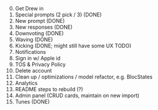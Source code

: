 0. Get Drew in
1. Special prompts (2 pick / 3) (DONE)
2. New prompt (DONE)
3. New responses (DONE)
4. Downvoting (DONE)
5. Waving (DONE)
6. Kicking (DONE; might still have some UX TODO)
7. Notifications
8. Sign in w/ Apple id
9. TOS & Privacy Policy
10. Delete account
11. Clean up / optimizations / model refactor, e.g. BlocStates
12. Analytics
13. README steps to rebuild (?)
14. Admin panel (CRUD cards, maintain on new import)
15. Tunes (DONE)
